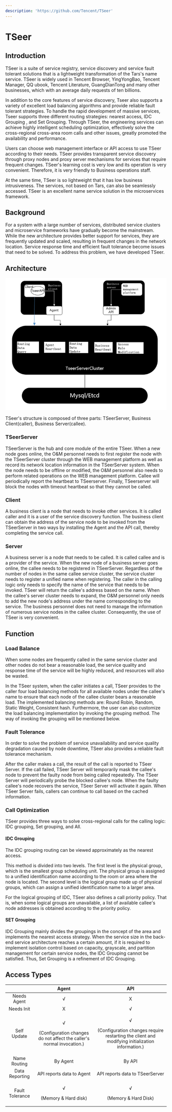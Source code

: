 ```yaml
---
description: 'https://github.com/Tencent/TSeer'
---
```


# TSeer

## Introduction

TSeer is a suite of service registry, service discovery and service fault tolerant solutions that is a lightweight transformation of the Tars's name service. TSeer is widely used in Tencent Browser, YingYongBao, Tencent Manager, QQ ubook, Tencent Literature, GuangDianTong and many other businesses, which with an average daily requests of ten billions.

In addition to the core features of service discovery, Tseer also supports a variety of excellent load balancing algorithms and provide reliable fault tolerant strategies. To handle the rapid development of massive services, Tseer supports three different routing strategies: nearest access, IDC Grouping , and Set Grouping. Through TSeer, the engineering services can achieve highly intelligent scheduling optimization, effectively solve the cross-regional cross-area room calls and other issues, greatly promoted the availability and performance.

Users can choose web management interface or API access to use TSeer according to their needs. TSeer provides transparent service discovery through proxy nodes and proxy server mechanisms for services that require frequent changes. TSeer's learning cost is very low and its operation is very convenient. Therefore, it is very friendly to Business operations staff.

At the same time, TSeer is so lightweight that it has low business intrusiveness. The services, not based on Tars, can also be seamlessly accessed. TSeer is an excellent name service solution in the microservices framework.

## Background

For a system with a large number of services, distributed service clusters and microservice frameworks have gradually become the mainstream. While the new architecture provides better support for services, they are frequently updated and scaled, resulting in frequent changes in the network location. Service response time and efficient fault tolerance become issues that need to be solved. To address this problem, we have developed TSeer.

## Architecture

![](../.gitbook/assets/pptseer.en.png)

TSeer's structure is composed of three parts: TSeerServer, Business Client\(caller\), Business Server\(callee\).

### TSeerServer 

TSeerServer is the hub and core module of the entire TSeer. When a new node goes online, the O&M personnel needs to first register the node with the TSeerServer cluster through the WEB management platform as well as record its network location information in the TSeerServer system. When the node needs to be offline or modified, the O&M personnel also needs to perform related operations on the WEB management platform. Callee will periodically report the heartbeat to TSeerserver. Finally, TSeerserver will block the nodes with timeout heartbeat so that they cannot be called.

### Client 

A business client is a node that needs to invoke other services. It is called caller and it is a user of the service discovery function. The business client can obtain the address of the service node to be invoked from the TSeerServer in two ways by installing the Agent and the API call, thereby completing the service call.

### Server

A business server is a node that needs to be called. It is called callee and is a provider of the service. When the new node of a business server goes online, the callee needs to be registered in TSeerServer. Regardless of the number of nodes in the same callee service cluster, the service cluster needs to register a unified name when registering. The caller in the calling logic only needs to specify the name of the service that needs to be invoked. TSeer will return the callee's address based on the name. When the callee's server cluster needs to expand, the O&M personnel only needs to add the new node's address under the name corresponding to the service. The business personnel does not need to manage the information of numerous service nodes in the callee cluster. Consequently, the use of TSeer is very convenient.

## Function

### Load Balance

When some nodes are frequently called in the same service cluster and other nodes do not bear a reasonable load, the service quality and response time of the service will be highly reduced, and resources will also be wasted. 

In the TSeer system, when the caller initiates a call, TSeer provides to the caller four load balancing methods for all available nodes under the callee's name to ensure that each node of the callee cluster bears a reasonable load. The implemented balancing methods are: Round Robin, Random, Static Weight, Consistent hash. Furthermore, the user can also customize the load balancing implementation by invoking the grouping method. The way of invoking the grouping will be mentioned below.

### Fault Tolerance

In order to solve the problem of service unavailability and service quality degradation caused by node downtime, TSeer also provides a reliable fault tolerance mechanism. 

After the caller makes a call, the result of the call is reported to TSeer Server. If the call failed, TSeer Server will temporarily mask the callee's node to prevent the faulty node from being called repeatedly. The TSeer Server will periodically probe the blocked callee's node. When the faulty callee's node recovers the service, TSeer Server will activate it again. When TSeer Server fails, callers can continue to call based on the cached information.

### Call Optimization

TSeer provides three ways to solve cross-regional calls for the calling logic: IDC grouping, Set grouping, and All.

#### IDC Grouping

The IDC grouping routing can be viewed approximately as the nearest access. 

This method is divided into two levels. The first level is the physical group, which is the smallest group scheduling unit. The physical group is assigned to a unified identification name according to the room or area where the node is located. The second level is the logical group made up of physical groups, which can assign a unified identification name to a larger area. 

For the logical grouping of IDC, TSeer also defines a call priority policy. That is, when some logical groups are unavailable, a list of available callee's node addresses is obtained according to the priority policy.

#### SET Grouping

IDC Grouping mainly divides the groupings in the concept of the area and implements the nearest access strategy. When the service size in the back-end service architecture reaches a certain amount, if it is required to implement isolation control based on capacity, grayscale, and partition management for certain service nodes, the IDC Grouping cannot be satisfied. Thus, Set Grouping is a refinement of IDC Grouping.

## Access Types

<table>
  <thead>
    <tr>
      <th style="text-align:center"></th>
      <th style="text-align:center">Agent</th>
      <th style="text-align:center">API</th>
    </tr>
  </thead>
  <tbody>
    <tr>
      <td style="text-align:center">Needs Agent</td>
      <td style="text-align:center">&#x221A;</td>
      <td style="text-align:center">X</td>
    </tr>
    <tr>
      <td style="text-align:center">Needs Init</td>
      <td style="text-align:center">X</td>
      <td style="text-align:center">&#x221A;</td>
    </tr>
    <tr>
      <td style="text-align:center">Self Update</td>
      <td style="text-align:center">
        <p>&#x221A;</p>
        <p>(Configuration changes do not affect the caller&apos;s normal invocation.)</p>
      </td>
      <td style="text-align:center">
        <p>&#x221A;</p>
        <p>(Configuration changes require restarting the client and modifying initialization
          information.)</p>
      </td>
    </tr>
    <tr>
      <td style="text-align:center">Name Routing</td>
      <td style="text-align:center">By Agent</td>
      <td style="text-align:center">By API</td>
    </tr>
    <tr>
      <td style="text-align:center">Data Reporting</td>
      <td style="text-align:center">API reports data to Agent</td>
      <td style="text-align:center">API reports data to TSeerServer</td>
    </tr>
    <tr>
      <td style="text-align:center">Fault Tolerance</td>
      <td style="text-align:center">
        <p>&#x221A;</p>
        <p>(Memory &amp; Hard disk)</p>
      </td>
      <td style="text-align:center">
        <p>&#x221A;</p>
        <p>(Memory &amp; Hard Disk)</p>
      </td>
    </tr>
  </tbody>
</table>

